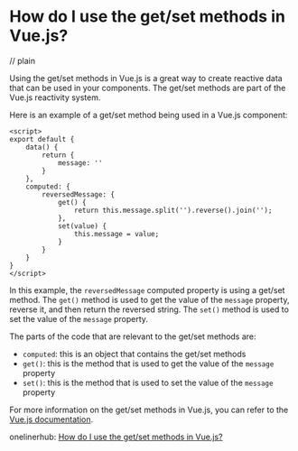 # How do I use the get/set methods in Vue.js?
// plain

Using the get/set methods in Vue.js is a great way to create reactive data that can be used in your components. The get/set methods are part of the Vue.js reactivity system.

Here is an example of a get/set method being used in a Vue.js component:

```
<script>
export default {
    data() {
        return {
            message: ''
        }
    },
    computed: {
        reversedMessage: {
            get() {
                return this.message.split('').reverse().join('');
            },
            set(value) {
                this.message = value;
            }
        }
    }
}
</script>
```

In this example, the `reversedMessage` computed property is using a get/set method. The `get()` method is used to get the value of the `message` property, reverse it, and then return the reversed string. The `set()` method is used to set the value of the `message` property.

The parts of the code that are relevant to the get/set methods are:

- `computed`: this is an object that contains the get/set methods
- `get()`: this is the method that is used to get the value of the `message` property
- `set()`: this is the method that is used to set the value of the `message` property

For more information on the get/set methods in Vue.js, you can refer to the [Vue.js documentation](https://vuejs.org/v2/guide/computed.html#Computed-Setter).

onelinerhub: [How do I use the get/set methods in Vue.js?](https://onelinerhub.com/vue.js/how-do-i-use-the-get-set-methods-in-vue-js)